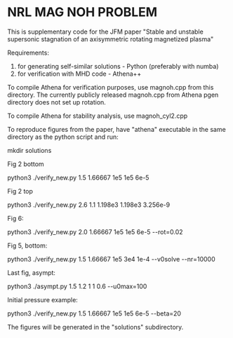# NRL MAG NOH PROBLEM 

This is supplementary code for the JFM paper "Stable and unstable supersonic stagnation of an axisymmetric rotating magnetized plasma"

Requirements:
1) for generating self-similar solutions - Python (preferably with numba)
2) for verification with MHD code - Athena++

To compile Athena for verification purposes, use magnoh.cpp from this directory. The currently publicly released magnoh.cpp from Athena pgen directory does not set up rotation.

To compile Athena for stability analysis, use magnoh_cyl2.cpp

To reproduce figures from the paper, have "athena" executable in the same directory as the python script and run:

mkdir solutions

Fig 2 bottom

python3 ./verify_new.py 1.5 1.66667 1e5 1e5 6e-5

Fig 2 top

python3 ./verify_new.py 2.6 1.1 1.198e3 1.198e3 3.256e-9

Fig 6:

python3 ./verify_new.py 2.0 1.66667 1e5 1e5 6e-5 --rot=0.02

Fig 5, bottom:

python3 ./verify_new.py 1.5 1.66667 1e5 3e4 1e-4 --v0solve --nr=10000

Last fig, asympt:

python3 ./asympt.py 1.5 1.2 1 1 0.6 --u0max=100

Initial pressure example:

python3 ./verify_new.py 1.5 1.66667 1e5 1e5 6e-5 --beta=20

The figures will be generated in the "solutions" subdirectory.
